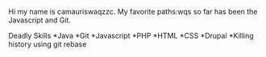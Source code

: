 
Hi my name is camauriswaqzzc.
My favorite paths:wqs so far has been the Javascript and Git.

Deadly Skills
*Java
*Git
*Javascript
*PHP
*HTML
*CSS
*Drupal
*Killing history using git rebase  
